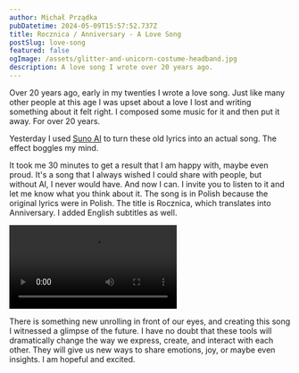 ```yaml
---
author: Michał Prządka
pubDatetime: 2024-05-09T15:57:52.737Z
title: Rocznica / Anniversary - A Love Song
postSlug: love-song
featured: false
ogImage: /assets/glitter-and-unicorn-costume-headband.jpg
description: A love song I wrote over 20 years ago.
---
```


Over 20 years ago, early in my twenties I wrote a love song. Just like many other people at this age I was upset about a love I lost and writing something about it felt right. I composed some music for it and then put it away. For over 20 years.

Yesterday I used [Suno AI](https://www.suno.ai/) to turn these old lyrics into an actual song. The effect boggles my mind.

It took me 30 minutes to get a result that I am happy with, maybe even proud. It's a song that I always wished I could share with people, but without AI, I never would have. And now I can. I invite you to listen to it and let me know what you think about it. The song is in Polish because the original lyrics were in Polish. The title is Rocznica, which translates into Anniversary. I added English subtitles as well.


<video controls="">
  <source src="/assets/rocznica_video.mp4"  type="video/mp4">
</video>


There is something new unrolling in front of our eyes, and creating this song I witnessed a glimpse of the future. I have no doubt that these tools will dramatically change the way we express, create, and interact with each other. They will give us new ways to share emotions, joy, or maybe even insights. I am hopeful and excited.